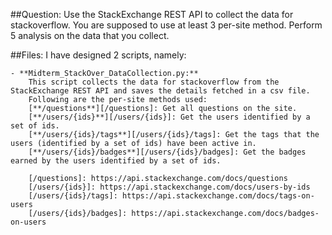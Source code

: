 ##Question:
Use the StackExchange REST API to collect the data for stackoverflow. You are supposed to use at least 3 per-site method. 
Perform 5 analysis on the data that you collect.

##Files: 
I have designed 2 scripts, namely:

	- **Midterm_StackOver_DataCollection.py:** 
		This script collects the data for stackoverflow from the StackExchange REST API and saves the details fetched in a csv file. 
		Following are the per-site methods used:
		[**/questions**][/questions]: Get all questions on the site.
		[**/users/{ids}**][/users/{ids}]: Get the users identified by a set of ids.
		[**/users/{ids}/tags**][/users/{ids}/tags]: Get the tags that the users (identified by a set of ids) have been active in.
		[**/users/{ids}/badges**][/users/{ids}/badges]: Get the badges earned by the users identified by a set of ids.

		[/questions]: https://api.stackexchange.com/docs/questions
		[/users/{ids}]: https://api.stackexchange.com/docs/users-by-ids
		[/users/{ids}/tags]: https://api.stackexchange.com/docs/tags-on-users
		[/users/{ids}/badges]: https://api.stackexchange.com/docs/badges-on-users

